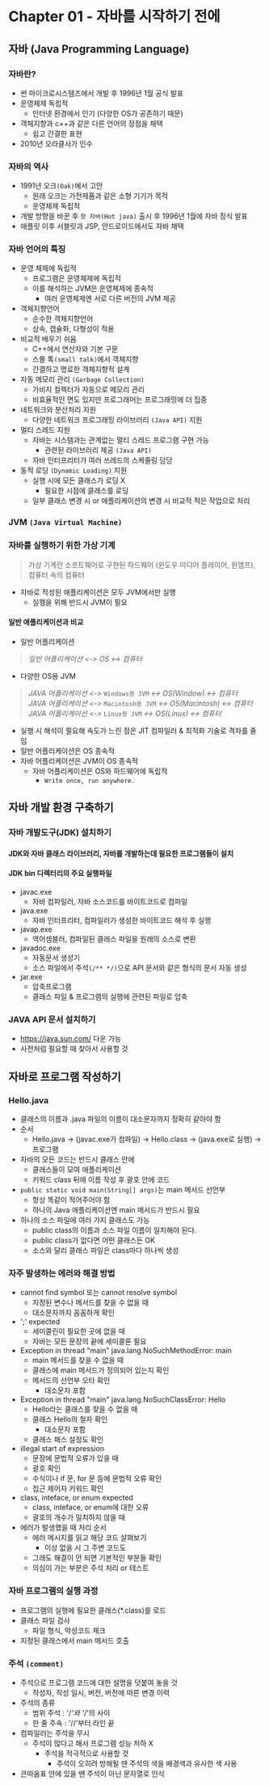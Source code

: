 # Chapter 01 - 자바를 시작하기 전에
## 자바 (Java Programming Language)

### 자바란?
- 썬 마이크로시스템즈에서 개발 후 1996년 1월 공식 발표
- 운영체제 독립적
    - 인터넷 환경에서 인기 (다양한 OS가 공존하기 때문)
- 객체지향과 c++과 같은 다른 언어의 장점을 채택
    - 쉽고 간결한 표현
- 2010년 오라클사가 인수

### 자바의 역사
- 1991년 오크`(Oak)`에서 고안
    - 원래 오크는 가전제품과 같은 소형 기기가 목적
    - 운영체제 독립적
- 개발 방향을 바꾼 후 `핫 자바(Hot java)` 출시 후 1996년 1월에 자바 정식 발표
- 애플릿 이후 서블릿과 JSP, 안드로이드에서도 자바 채택

### 자바 언어의 특징
- 운영 체제에 독립적
    - 프로그램은 운영체제에 독립적
    - 이를 해석하는 JVM은 운영체제에 종속적
        - 여러 운영체제엔 서로 다른 버전의 JVM 제공
- 객체지향언어
    - 순수한 객체지향언어
    - 상속, 캡슐화, 다형성이 적용
- 비교적 배우기 쉬움
    - C++에서 연산자와 기본 구문
    - 스몰 톡`(small talk)`에서 객체지향
    - 간결하고 명료한 객체지향적 설계
- 자동 메모리 관리 `(Garbage Collection)`
    - 가비지 컬렉터가 자동으로 메모리 관리
    - 비효율적인 면도 있지만 프로그래머는 프로그래밍에 더 집중
- 네트워크와 분산처리 지원
    - 다양한 네트워크 프로그래밍 라이브러리 `(Java API)` 지원
- 멀티 스레드 지원
    - 자바는 시스템과는 관계없는 멀티 스레드 프로그램 구현 가능
        - 관련된 라이브러리 제공 `(Java API)`
    - 자바 인터프리터가 여러 쓰레드의 스케줄링 담당
- 동적 로딩 `(Dynamic Loading)` 지원
    - 실행 시에 모든 클래스가 로딩 X
        - 필요한 시점에 클래스를 로딩
    - 일부 클래스 변경 시 or 애플리케이션의 변경 시 비교적 적은 작업으로 처리

### JVM `(Java Virtual Machine)`

### 자바를 실행하기 위한 가상 기계

> 가상 기계란 소프트웨어로 구현된 하드웨어 (윈도우 미디어 플레이어, 윈앰프), 컴퓨터 속의 컴퓨터

- 자바로 작성된 애플리케이션은 모두 JVM에서만 실행
    - 실행을 위해 반드시 JVM이 필요

#### 일반 애플리케이션과 비교

- 일반 어플리케이션
> _일반 어플리케이션 <-> OS <-> 컴퓨터_

- 다양한 OS용 JVM

> _JAVA 어플리케이션 <->_ `Windows용 JVM` _<-> OS(Window) <-> 컴퓨터_  
> _JAVA 어플리케이션 <->_ `Macintosh용 JVM` _<-> OS(Macintosh) <-> 컴퓨터_  
> _JAVA 어플리케이션 <->_ `Linux용 JVM` _<-> OS(Linux) <-> 컴퓨터_  

- 실행 시 해석이 필요해 속도가 느린 점은 JIT 컴파일러 & 최적화 기술로 격차를 줄임
- 일반 어플리케이션은 OS 종속적
- 자바 어플리케이션은 JVM이 OS 종속적
    - 자바 어플리케이션은 OS와 하드웨어에 독립적
        - `Write once, run anywhere.`

## 자바 개발 환경 구축하기

### 자바 개발도구(JDK) 설치하기

#### JDK와 자바 클래스 라이브러리, 자바를 개발하는데 필요한 프로그램들이 설치

#### JDK bin 디렉터리의 주요 실행파일
- javac.exe
    - 자바 컴파일러, 자바 소스코드를 바이트코드로 컴파일
- java.exe
    - 자바 인터프리터, 컴파일러가 생성한 바이트코드 해석 후 실행
- javap.exe
    - 역어셈블러, 컴파일된 클래스 파일을 원래의 소스로 변환
- javadoc.exe
    - 자동문서 생성기
    - 소스 파일에서 주석`(/** */)`으로 API 문서와 같은 형식의 문서 자동 생성
- jar.exe
    - 압축프로그램
    - 클래스 파일 & 프로그램의 실행에 관련된 파일로 압축

### JAVA API 문서 설치하기

- https://java.sun.com/ 다운 가능
- 사전처럼 필요할 때 찾아서 사용할 것

## 자바로 프로그램 작성하기

### Hello.java
- 클래스의 이름과 .java 파일의 이름이 대소문자까지 정확히 같아야 함
- 순서
    - Hello.java -> (javac.exe가 컴파일) -> Hello.class -> (java.exe로 실행) -> 프로그램
- 자바의 모든 코드는 반드시 클래스 안에
    - 클래스들이 모여 애플리케이션
    - 키워드 class 뒤에 이름 작성 후 괄호 안에 코드
- `public static void main(String[] args)`는 main 메서드 선언부
    - 항상 똑같이 적어주어야 함
    - 하나의 Java 애플리케이션엔 main 메서드가 반드시 필요
- 하나의 소스 파일에 여러 가지 클래스도 가능
    - public class의 이름과 소스 파일 이름이 일치해야 된다.
    - public class가 없다면 어떤 클래스든 OK
    - 소스와 달리 클래스 파일은 class마다 하나씩 생성

### 자주 발생하는 에러와 해결 방법

- cannot find symbol 또는 cannot resolve symbol
    - 지정된 변수나 메서드를 찾을 수 없을 때
    - 대소문자까지 꼼꼼하게 확인
- ';' expected
    - 세미콜린이 필요한 곳에 없을 때
    - 자바는 모든 문장의 끝에 세미콜론 필요
- Exception in thread "main" java.lang.NoSuchMethodError: main
    - main 메서드를 찾을 수 없을 때
    - 클래스에 main 메서드가 정의되어 있는지 확인
    - 메서드의 선언부 오타 확인
        - 대소문자 포함
- Exception in thread "main" java.lang.NoSuchClassError: Hello
    - Hello라는 클래스를 찾을 수 없을 때
    - 클래스 Hello의 철자 확인
        - 대소문자 포함
    - 클래스 패스 설정도 확인
- illegal start of expression
    - 문장에 문법적 오류가 있을 때
    - 괄호 확인
    - 수식이나 if 문, for 문 등에 문법적 오류 확인
    - 접근 제어자 키워드 확인
- class, inteface, or enum expected
    - class, inteface, or enum에 대한 오류
    - 괄호의 개수가 일치하지 않을 때
- 에러가 발생했을 때 처리 순서
    - 에러 메시지를 읽고 해당 코드 살펴보기
        - 이상 없을 시 그 주변 코드도
    - 그래도 해결이 안 되면 기본적인 부분들 확인
    - 의심이 가는 부분은 주석 처리 or 테스트

### 자바 프로그램의 실행 과정
- 프로그램의 실행에 필요한 클래스(*.class)를 로드
- 클래스 파일 검사
    - 파일 형식, 악성코드 체크
- 지정된 클래스에서 main 메서드 호출

### 주석 `(comment)`
- 주석으로 프로그램 코드에 대한 설명을 덧붙여 놓을 것
    - 작성자, 작성 일시, 버전, 버전에 따른 변경 이력
- 주석의 종류
    - 범위 주석 : '/*'와 '*/'의 사이
    - 한 줄 주속 : '//'부터 라인 끝
- 컴파일러는 주석을 무시
    - 주석이 많다고 해서 프로그램 성능 저하 X
        - 주석을 적극적으로 사용할 것
            - 주석이 오히려 방해될 땐 주석의 색을 배경색과 유사한 색 사용
- 큰따옴표 안에 있을 땐 주석이 아닌 문자열로 인식
